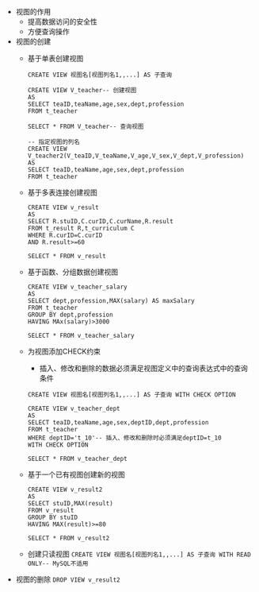 - 视图的作用
  - 提高数据访问的安全性
  - 方便查询操作
- 视图的创建
  - 基于单表创建视图
    ```
    CREATE VIEW 视图名[视图列名1,,...] AS 子查询

    CREATE VIEW V_teacher-- 创建视图
    AS
    SELECT teaID,teaName,age,sex,dept,profession
    FROM t_teacher

    SELECT * FROM V_teacher-- 查询视图

    -- 指定视图的列名
    CREATE VIEW V_teacher2(V_teaID,V_teaName,V_age,V_sex,V_dept,V_profession)
    AS
    SELECT teaID,teaName,age,sex,dept,profession
    FROM t_teacher
    ```

  - 基于多表连接创建视图
    ```
    CREATE VIEW v_result
    AS
    SELECT R.stuID,C.curID,C.curName,R.result
    FROM t_result R,t_curriculum C
    WHERE R.curID=C.curID
    AND R.result>=60

    SELECT * FROM v_result
    ```
  - 基于函数、分组数据创建视图
    ```
    CREATE VIEW v_teacher_salary
    AS
    SELECT dept,profession,MAX(salary) AS maxSalary
    FROM t_teacher
    GROUP BY dept,profession
    HAVING MAx(salary)>3000

    SELECT * FROM v_teacher_salary
    ```
  - 为视图添加CHECK约束
    - 插入、修改和删除的数据必须满足视图定义中的查询表达式中的查询条件
    ```
    CREATE VIEW 视图名[视图列名1,,...] AS 子查询 WITH CHECK OPTION

    CREATE VIEW v_teacher_dept
    AS
    SELECT teaID,teaName,age,sex,deptID,dept,profession
    FROM t_teacher
    WHERE deptID='t_10'-- 插入、修改和删除时必须满足deptID=t_10
    WITH CHECK OPTION

    SELECT * FROM v_teacher_dept
    ```
  - 基于一个已有视图创建新的视图
    ```
    CREATE VIEW v_result2
    AS
    SELECT stuID,MAX(result)
    FROM v_result
    GROUP BY stuID
    HAVING MAX(result)>=80

    SELECT * FROM v_result2
    ```
  - 创建只读视图
    ```CREATE VIEW 视图名[视图列名1,,...] AS 子查询 WITH READ ONLY-- MySQL不适用```
- 视图的删除
  ```DROP VIEW v_result2```